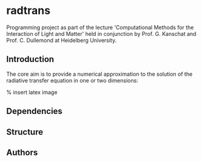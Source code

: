 # radtrans

Programming project as part of the lecture 'Computational Methods for the
Interaction of Light and Matter' held in conjunction by Prof. G. Kanschat and
Prof. C. Dullemond at Heidelberg University.

## Introduction

The core aim is to provide a numerical approximation to the solution of the
radiative transfer equation in one or two dimensions:

% insert latex image


## Dependencies

## Structure

## Authors
